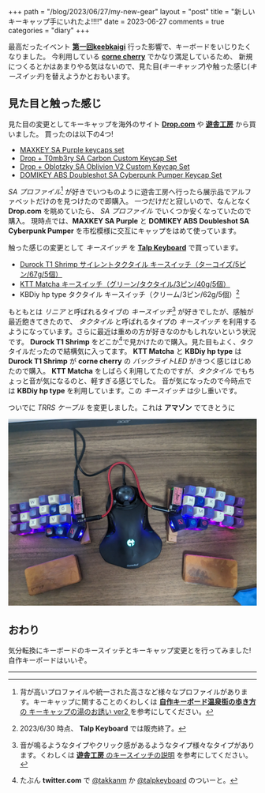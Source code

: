 +++
path = "/blog/2023/06/27/my-new-gear"
layout = "post"
title = "新しいキーキャップ手にいれたよ!!!!"
date = 2023-06-27
comments = true
categories = "diary"
+++

最高だったイベント [**第一回keebkaigi**](https://keebkaigi.org/2023/) 行った影響で、キーボードをいじりたくなりました。
今利用している [**corne cherry**](https://github.com/foostan/crkbd) でかなり満足しているため、
新規につくるとかはあまりやる気はないので、見た目(_キーキャップ_)や触った感じ(_キースイッチ_)を替えようかとおもいます。

## 見た目と触った感じ

見た目の変更としてキーキャップを海外のサイト [**Drop.com**](https://drop.com) や [**遊舎工房**](https://yushakobo.jp) から買いました。
買ったのは以下の4つ!
- [MAXKEY SA Purple keycaps set](https://shop.yushakobo.jp/products/maxkey-sa-purple-keycaps-set)
- [Drop + T0mb3ry SA Carbon Custom Keycap Set](https://drop.com/buy/carbon?defaultSelectionIds=967954)
- [Drop + Oblotzky SA Oblivion V2 Custom Keycap Set](https://drop.com/buy/drop-oblotzky-sa-oblivion-v2?defaultSelectionIds=966268)
- [DOMIKEY ABS Doubleshot SA Cyberpunk Pumper Keycap Set](https://drop.com/buy/domikey-abs-doubleshot-sa-cyberpunk-pumper-keycap-set?defaultSelectionIds=958152)

_SA プロファイル_[^keycap_profile] が好きでいつものように遊舎工房へ行ったら展示品でアルファベットだけのを見つけたので即購入。
一つだけだと寂しいので、なんとなく **Drop.com** を眺めていたら、 _SA プロファイル_ でいくつか安くなっていたので購入。
現時点では、**MAXKEY SA Purple** と **DOMIKEY ABS Doubleshot SA Cyberpunk Pumper** を市松模様に交互にキャップをはめて使っています。

触った感じの変更として _キースイッチ_ を [**Talp Keyboard**](https://talpkeyboard.net/) で買っています。

- [Durock T1 Shrimp サイレントタクタイル キースイッチ（ターコイズ/5ピン/67g/5個）](https://talpkeyboard.net/items/611f422c84ca6370e66aeb85)
- [KTT Matcha キースイッチ（グリーン/タクタイル/3ピン/40g/5個）](https://talpkeyboard.net/items/640d7ff65d04872b6fa57115)
- KBDiy hp type タクタイル キースイッチ（クリーム/3ピン/62g/5個）[^soldout]

もともとは _リニア_ と呼ばれるタイプの _キースイッチ_[^keyswitch_type] が好きでしたが、感触が最近飽きてきたので、 _タクタイル_ と呼ばれるタイプの
_キースイッチ_ を利用するようになっています。さらに最近は重めの方が好きなのかもしれないという状況です。
**Durock T1 Shrimp** をどこか[^itumono]で見かけたので購入。見た目もよく、タクタイルだったので結構気に入ってます。
**KTT Matcha** と **KBDiy hp type** は **Durock T1 Shrimp** が **corne cherry** の _バックライトLED_ がきつく感じはじめたので購入。
**KTT Matcha** をしばらく利用してたのですが、_タクタイル_ でもちょっと音が気になるのと、軽すぎる感じでした。
音が気になったので今時点では **KBDiy hp type** を利用しています。この _キースイッチ_ は少し重いです。

ついでに _TRRS ケーブル_ を変更しました。これは **アマゾン** でてきとうに

![](/images/photo/kbdiy-maxkey-and-cyberpunk.webp)

## おわり

気分転換にキーボードのキースイッチとキーキャップ変更とを行ってみました!
自作キーボードはいいぞ。


---
[^keycap_profile]: 背が高いプロファイルや統一された高さなど様々なプロファイルがあります。キーキャップに関することのくわしくは [**自作キーボード温泉街の歩き方** の キーキャップの湯のお誘い ver2 ](https://salicylic-acid3.hatenablog.com/entry/keycap-introduction) を参考にしてください。
[^keyswitch_type]: 音が鳴るようなタイプやクリック感があるようなタイプ様々なタイプがあります。くわしくは [**遊舎工房** のキースイッチの説明](https://shop.yushakobo.jp/pages/how-to-select-switch) を参考にしてください。
[^soldout]: 2023/6/30 時点、 **Talp Keyboard** では販売終了。
[^itumono]: たぶん **twitter.com** で [@takkanm](https://twitter.com/takkanm) か [@talpkeyboard](https://twitter.com/talpkeyboard) のついーと。
